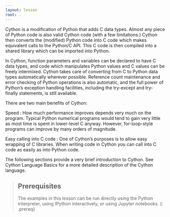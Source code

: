 ```yaml
---
layout: lesson
root: .
---
```

Cython is a modification of Python that adds C data types. Almost any piece of Python code is also valid Cython code (with a few limitations.) 
Cython then converts the (modified) Python code into C code which makes equivalent calls to the Python/C API. This C code is then compiled 
into a shared library which can be imported into Python.

In Cython, function parameters and variables can be declared to have C data types, and code which manipulates Python values and C values can 
be freely intermixed. Cython takes care of converting from C to Python data types automatically wherever possible. Reference count maintenance 
and error checking of Python operations is also automatic, and the full power of Python’s exception handling facilities, including the 
try-except and try-finally statements, is still available.

There are two main benefits of Cython:

Speed
: How much performance improves depends very much on the program. Typical Python numerical programs would tend to gain very little as most 
time is spent in lower-level C anyway. However, for-loop-style programs can improve by many orders of magnitude.

Easy calling into C code
: One of Cython’s purposes is to allow easy wrapping of C libraries. When writing code in Cython you can call into C code as easily as into 
Python code.

The following sections provide a very brief introduction to Cython. See Cython Language Basics for a more detailed description of the Cython 
language.

> ## Prerequisites
>
> The examples in this lesson can be run directly using the Python interpreter, using IPython interactively, 
> or using Jupyter notebooks.
{: .prereq}

